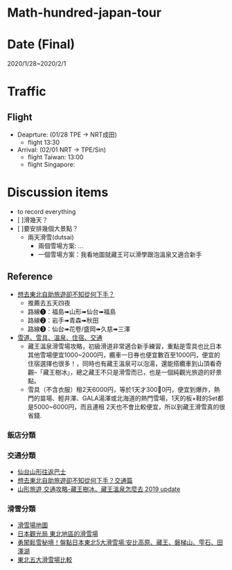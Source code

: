 Math-hundred-japan-tour
=====
# Date (Final)
2020/1/28~2020/2/1

# Traffic
## Flight
- Deaprture: (01/28 TPE -> NRT成田)
  - flight 13:30
- Arrival: (02/01 NRT -> TPE/Sin)
    - flight Taiwan: 13:00
    - flight Singapore:


# Discussion items
- to record everything
- [ ]滑幾天？
- [ ]要安排幾個大景點？
  - 兩天滑雪(dutsai)
    - 兩個雪場方案: ...
    - 一個雪場方案：我看地圖就藏王可以滑學跟泡溫泉又適合新手



## Reference
- [想去東北自助旅遊卻不知從何下手？](http://tohoku.letsgojp.com/archives/19063)
  - 推薦去五天四夜
  - 路線❶：福島➠山形➠仙台➠福島
  - 路線❷：岩手➠青森➠秋田
  - 路線❸：仙台➠花卷/盛岡➠久慈➠三澤
- [雪道、雪具、溫泉、住宿、交通](https://hiromishi.com/2018/12/zao.html)
  - 藏王溫泉滑雪場攻略，初級滑道非常適合新手練習，重點是雪具也比日本其他雪場便宜1000~2000円，纜車一日券也便宜數百至1000円，便宜的住宿選擇也很多！，同時也有藏王溫泉可以泡湯，還能搭纜車到山頂看奇觀–「藏王樹冰」，總之藏王不只是滑雪而已，也是一個純觀光旅遊的好景點。
  - 雪具（不含衣服）租2天6000円，等於1天才3000円，便宜到爆炸，熱門的苗場、輕井澤、GALA湯澤或北海道的熱門雪場，1天的板+鞋的Set都是5000~6000円，而且連租
      2天也不會比較便宜，所以到藏王滑雪真的很省錢. 
### 飯店分類

### 交通分類
- [仙台山形往返巴士](https://nancyik2001.pixnet.net/blog/post/226658525)
- [想去東北自助旅遊卻不知從何下手？交通篇](http://tohoku.letsgojp.com/archives/19234/)
- [山形旅遊 交通攻略-藏王樹冰、藏王溫泉怎麼去 2019 update](https://www.travalearth.com/post-30705298/)
### 滑雪分類
- [滑雪場地圖](http://www.zao-ski.or.jp/wp-content/uploads/2016/10/2018Map.pdf)
- [日本觀光局 東北地區的滑雪場](https://www.welcome2japan.tw/attractions/rest/ski/tohoku.html)
- [勇闖鬆雪秘境！盤點日本東北5大滑雪場:安比高原、藏王、磐梯山、雫石、田澤湖](https://solomo.xinmedia.com/ski/109138-japan)
- [東北五大滑雪場比較](https://spiceup.io/sendai_ski)
